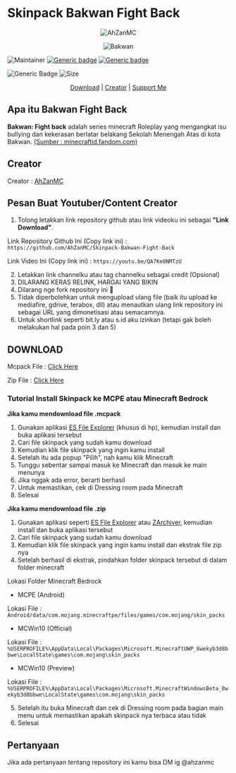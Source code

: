 # Skinpack Bakwan Fight Back

<p align="center"> <img src="https://komarev.com/ghpvc/?username=AhZanMC" alt="AhZanMC" /></p>
<p align="center"> <img src="https://static.wikia.nocookie.net/minecraftid/images/3/3c/Bakwan_FightBack_Logo.png/revision/latest/scale-to-width-down/300?cb=20240229113153&path-prefix=id" alt="Bakwan" /></p>

![Maintainer](https://img.shields.io/badge/Author-AhZanMC-yellow)
[![Generic badge](https://img.shields.io/badge/Release-version1-purple.svg)](https://shields.io/) [![Generic badge](https://img.shields.io/badge/UpdatedAt-Monday,_April_05,_2024-purple.svg)](https://shields.io/)

![Generic Badge](https://img.shields.io/github/downloads/AhZanMC/Skinpack-Bakwan-Fight-Back/total) ![Size](https://img.shields.io/github/repo-size/AhZanMC/Skinpack-Bakwan-Fight-Back)


<p align="center"> 
    <a href="https://github.com/AhZanMC/Skinpack-Bakwan-Fight-Back/releases/download/Released/">Download</a> |
    <a href="https://bio-link.ahzanmc.my.id/">Creator</a> |
    <a href="https://saweria.co/AhZanMC">Support Me</a>
</p>

## Apa itu Bakwan Fight Back

**Bakwan: Fight back** adalah series minecraft Roleplay yang mengangkat isu bullying dan kekerasan berlatar belakang Sekolah Menengah Atas di kota Bakwan. [(Sumber : minecraftid.fandom.com)](https://minecraftid.fandom.com/id/wiki/Bakwan:_Fight_Back)

## Creator

Creator : [AhZanMC](https://bio-link.ahzanmc.my.id/)

## Pesan Buat Youtuber/Content Creator

1. Tolong letakkan link repository github atau link videoku ini sebagai **"Link Download"**.

Link Repository Github Ini (Copy link ini) :
``https://github.com/AhZanMC/Skinpack-Bakwan-Fight-Back``

Link Video Ini (Copy link ini) :
``https://youtu.be/QA7Ke0NMTzU``

2. Letakkan link channelku atau tag channelku sebagai credit (Opsional)
3. DILARANG KERAS RELINK, HARGAI YANG BIKIN
4. Dilarang nge fork repository ini 🗿
5. Tidak diperbolehkan untuk mengupload ulang file (baik itu upload ke mediafire, gdrive, terabox, dll) atau menautkan ulang link repository ini sebagai URL yang dimonetisasi atau semacamnya.
6. Untuk shortlink seperti bit.ly atau s.id aku izinkan (tetapi gak boleh melakukan hal pada poin 3 dan 5)

## DOWNLOAD

Mcpack File : [Click Here](https://github.com/AhZanMC/Skinpack-Bakwan-Fight-Back/releases/download/Rilis/SkinpackBakwanFightBack.mcpack)

Zip File : [Click Here](https://github.com/AhZanMC/Skinpack-Bakwan-Fight-Back/archive/refs/tags/Rilis.zip)

### Tutorial Install Skinpack ke MCPE atau Minecraft Bedrock

**Jika kamu mendownload file .mcpack**

1. Gunakan aplikasi [ES File Explorer](https://es-file-explorer.id.uptodown.com/android "Download Aplikasi ES File Explorer") (khusus di hp), kemudian install dan buka aplikasi tersebut
2. Cari file skinpack yang sudah kamu download
3. Kemudian klik file skinpack yang ingin kamu install
4. Setelah itu ada popup "Pilih", nah kamu klik Minecraft
5. Tunggu sebentar sampai masuk ke Minecraft dan masuk ke main menunya
6. Jika nggak ada error, berarti berhasil
7. Untuk memastikan, cek di Dressing room pada Minecraft
8. Selesai

**Jika kamu mendownload file .zip**

1. Gunakan aplikasi seperti [ES File Explorer](https://es-file-explorer.id.uptodown.com/android "Download Aplikasi ES File Explorer") atau [ZArchiver](https://play.google.com/store/apps/details?id=ru.zdevs.zarchiver&hl=id&gl=US "Download Aplikasi ZArchiver"), kemudian install dan buka aplikasi tersebut
2. Cari file skinpack yang sudah kamu download
3. Kemudian klik file skinpack yang ingin kamu install dan ekstrak file zip nya
4. Setelah berhasil di ekstrak, pindahkan folder skinpack tersebut di dalam folder minecraft

Lokasi Folder Minecraft Bedrock
- MCPE (Android)

Lokasi File : ```Android/data/com.mojang.minecraftpe/files/games/com.mojang/skin_packs```
- MCWin10 (Official)

Lokasi File : ```%USERPROFILE%\AppData\Local\Packages\Microsoft.MinecraftUWP_8wekyb3d8bbwe\LocalState\games\com.mojang\skin_packs```
- MCWin10 (Preview)

Lokasi File : ```%USERPROFILE%\AppData\Local\Packages\Microsoft.MinecraftWindowsBeta_8wekyb3d8bbwe\LocalState\games\com.mojang\skin_packs```

5. Setelah itu buka Minecraft dan cek di Dressing room pada bagian main menu untuk memastikan apakah skinpack nya terbaca atau tidak
6. Selesai

## Pertanyaan

Jika ada pertanyaan tentang repository ini kamu bisa DM ig @ahzanmc
